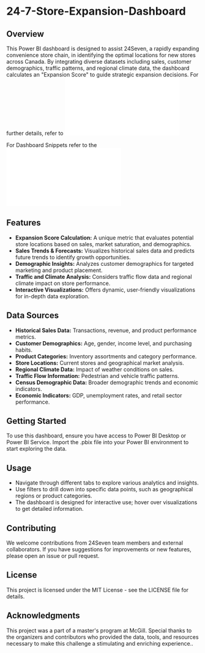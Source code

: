 # 24-7-Store-Expansion-Dashboard

## Overview
This Power BI dashboard is designed to assist 24Seven, a rapidly expanding convenience store chain, in identifying the optimal locations for new stores across Canada. By integrating diverse datasets including sales, customer demographics, traffic patterns, and regional climate data, the dashboard calculates an "Expansion Score" to guide strategic expansion decisions. For further details, refer to ![Report](./24_7_Dashboard_Overview_and_Insights_Reports.pdf)

For Dashboard Snippets refer to the ![Snippets](./24_7_Dashboard_Snippets.pdf)

## Features
- **Expansion Score Calculation:** A unique metric that evaluates potential store locations based on sales, market saturation, and demographics.
- **Sales Trends & Forecasts:** Visualizes historical sales data and predicts future trends to identify growth opportunities.
- **Demographic Insights:** Analyzes customer demographics for targeted marketing and product placement.
- **Traffic and Climate Analysis:** Considers traffic flow data and regional climate impact on store performance.
- **Interactive Visualizations:** Offers dynamic, user-friendly visualizations for in-depth data exploration.

## Data Sources
- **Historical Sales Data:** Transactions, revenue, and product performance metrics.
- **Customer Demographics:** Age, gender, income level, and purchasing habits.
- **Product Categories:** Inventory assortments and category performance.
- **Store Locations:** Current stores and geographical market analysis.
- **Regional Climate Data:** Impact of weather conditions on sales.
- **Traffic Flow Information:** Pedestrian and vehicle traffic patterns.
- **Census Demographic Data:** Broader demographic trends and economic indicators.
- **Economic Indicators:** GDP, unemployment rates, and retail sector performance.

## Getting Started
To use this dashboard, ensure you have access to Power BI Desktop or Power BI Service. Import the .pbix file into your Power BI environment to start exploring the data.

## Usage
- Navigate through different tabs to explore various analytics and insights.
- Use filters to drill down into specific data points, such as geographical regions or product categories.
- The dashboard is designed for interactive use; hover over visualizations to get detailed information.

## Contributing
We welcome contributions from 24Seven team members and external collaborators. If you have suggestions for improvements or new features, please open an issue or pull request.

## License
This project is licensed under the MIT License - see the LICENSE file for details.

## Acknowledgments
This project was a part of a master's program at McGill. Special thanks to the organizers and contributors who provided the data, tools, and resources necessary to make this challenge a stimulating and enriching experience..

